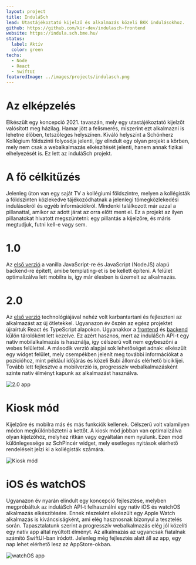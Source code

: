 ```yaml
---
layout: project
title: InduláSch
lead: Utastájékoztató kijelző és alkalmazás közeli BKK indulásokhoz.
github: https://github.com/kir-dev/indulasch-frontend
website: https://indula.sch.bme.hu/
status:
  label: Aktív
  color: green
techs:
  - Node
  - React
  - SwiftUI
featuredImage: ../images/projects/indulasch.png
---
```


# Az elképzelés

Elkészült egy koncepció 2021. tavaszán, mely egy utastájékoztató kijelzőt valósított meg házilag.
Hamar jött a felismerés, miszerint ezt alkalmazni is lehetne élőben, tetszőleges helyszínen.
Kiváló helyszínt a Schönherz Kollégium földszinti folyosója jelenti, így elindult egy olyan projekt a körben,
mely nem csak a webalkalmazás elkészítését jelenti, hanem annak fizikai elhelyezését is. Ez lett az induláSch projekt.

# A fő célkitűzés

Jelenleg úton van egy saját TV a kollégiumi földszintre, melyen a kollégisták a földszinten közlekedve tájékozódhatnak a jelenlegi tömegközlekedési indulásokról és egyéb információkról.
Mindenki találkozott már azzal a pillanattal, amikor az adott járat az orra előtt ment el. Ez a projekt az ilyen pillanatokat hivatott megszüntetni: egy pillantás a kijelzőre, és máris megtudjuk, futni kell-e vagy sem.

# 1.0

Az [első verzió](https://github.com/berenteb/indulasch) a vanilla JavaScript-re és JavaScript (NodeJS) alapú backend-re épített, amibe templating-et is be kellett építeni.
A felület optimalizálva lett mobilra is, így már élesben is üzemelt az alkalmazás.

# 2.0

Az [első verzió](https://github.com/berenteb/indulasch) technológiájával nehéz volt karbantartani és fejleszteni az alkalmazást az új ötletekkel.
Ugyanazon év őszén az egész projektet újraírtuk React és TypeScript alapokon. Ugyanakkor a [frontend](https://github.com/kir-dev/indulasch-frontend) és [backend](https://github.com/kir-dev/indulasch-api) külön tárolóként lett kezelve.
Ez azért hasznos, mert az induláSch API-t egy natív mobilalkalmazás is használja, így célszerű volt nem egybeszőni a webes felülettel.
A második verzió alapjai sok lehetőséget adnak: elkészült egy widget felület, mely csempékben jelenít meg további információkat a pozícióhoz, mint például időjárás és közeli Bubi állomás elérhető biciklijei.
Tovább lett fejlesztve a mobilverzió is, progresszív webalkalmazásként szinte natív élményt kapunk az alkalmazást használva.

![2.0 app](https://warp.kir-dev.sch.bme.hu/img/blobs/redirect/eyJfcmFpbHMiOnsibWVzc2FnZSI6IkJBaHBTdz09IiwiZXhwIjpudWxsLCJwdXIiOiJibG9iX2lkIn19--133cebeeb425a7e39b267eddc354d9759b88b455/iPhone.png)

# Kiosk mód

Kijelzőre és mobilra más és más funkciók kellenek. Célszerű volt valamilyen módon megkülönböztetni a kettőt. A kiosk mód jobban van optimalizálva olyan kijelzőhöz, melyhez ritkán vagy egyáltalán nem nyúlunk.
Ezen mód különlegessége az SchPincér widget, mely esetleges nyitások elérhető rendeléseit jelzi ki a kollégisták számára.

![Kiosk mód](https://warp.kir-dev.sch.bme.hu/img/blobs/redirect/eyJfcmFpbHMiOnsibWVzc2FnZSI6IkJBaHBUQT09IiwiZXhwIjpudWxsLCJwdXIiOiJibG9iX2lkIn19--cf52887cf07293ce99f1da21ff656b80bb44025b/TV.png)

# iOS és watchOS

Ugyanazon év nyarán elindult egy koncepció fejlesztése, melyben megpróbáltuk az induláSch API-t felhasználni egy natív iOS és watchOS alkalmazás elkészítésére.
Ennek részeként elkészült egy Apple Watch alkalmazás is kíváncsiságként, ami elég hasznosnak bizonyul a tesztelés során.
Tapasztalatunk szerint a progresszív webalkalmazás elég jól közelíti egy natív app által nyúltott élményt.
Az alkalmazás az ugyancsak fiatalnak számító SwiftUI-ban íródott.
Jelenleg még fejlesztés alatt áll az app, egy nap lehet elérhető lesz az AppStore-okban.

![watchOS app](https://warp.kir-dev.sch.bme.hu/img/blobs/redirect/eyJfcmFpbHMiOnsibWVzc2FnZSI6IkJBaHBUZz09IiwiZXhwIjpudWxsLCJwdXIiOiJibG9iX2lkIn19--a227e5a001c2ce1cfb5b594f8fa4c4a0be338107/aw_mockup.jpg)
